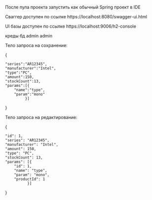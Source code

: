 После пула проекта запустить как обычный Spring проект в IDE

Сваггер доступен по ссылке https://localhost:8080/swagger-ui.html

UI базы доступен по ссылке https://localhost:9006/h2-console

креды бд admin admin

Тело запроса на сохранение:

{

    "series":"AR12345",
    "manufacturer":"Intel",
    "type":"PC",
    "amount":150,
    "stockCount":13,
    "params":[{
        "name":"type",
        "param":"mono"
             }]
}

Тело запроса на редактирование:

{

    "id": 1,
    "series": "AR12345",
    "manufacturer": "Intel",
    "amount": 150,
    "type": "PC",
    "stockCount": 13,
    "params": [{
        "id": 1,
        "name": "type",
        "param": "mono",
        "productId": 1
              }]

}